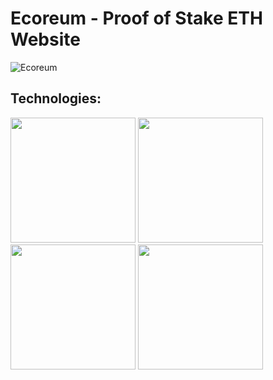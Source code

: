 # Ecoreum - Proof of Stake ETH Website

![Ecoreum](https://i.ibb.co/tLbBhR5/main.png)

## Technologies: 

<img src="https://i.ibb.co/PZ9xQ7x/logo-with-shadow.png" width="200" height="200" /> <img src="https://i.ibb.co/PGF1PpZ/Post-CSS-Logo-svg.png" width="200" height="200">  <img src="https://i.ibb.co/8gtKpWB/React.webp" width="200" height="200"> <img src="https://i.ibb.co/BPYMT9W/Tailwind-CSS-Logo-svg.png" width="200" height="200">





